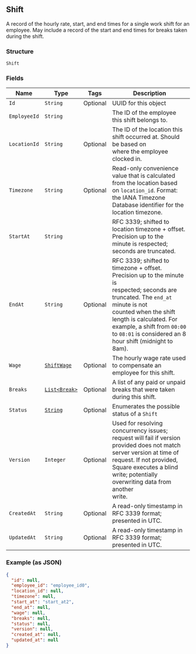 ## Shift

A record of the hourly rate, start, and end times for a single work shift
for an employee. May include a record of the start and end times for breaks
taken during the shift.

### Structure

`Shift`

### Fields

| Name | Type | Tags | Description |
|  --- | --- | --- | --- |
| `Id` | `String` | Optional | UUID for this object |
| `EmployeeId` | `String` |  | The ID of the employee this shift belongs to. |
| `LocationId` | `String` | Optional | The ID of the location this shift occurred at. Should be based on<br>where the employee clocked in. |
| `Timezone` | `String` | Optional | Read-only convenience value that is calculated from the location based<br>on `location_id`. Format: the IANA Timezone Database identifier for the<br>location timezone. |
| `StartAt` | `String` |  | RFC 3339; shifted to location timezone + offset. Precision up to the<br>minute is respected; seconds are truncated. |
| `EndAt` | `String` | Optional | RFC 3339; shifted to timezone + offset. Precision up to the minute is<br>respected; seconds are truncated. The `end_at` minute is not<br>counted when the shift length is calculated. For example, a shift from `00:00`<br>to `08:01` is considered an 8 hour shift (midnight to 8am). |
| `Wage` | [`ShiftWage`](/doc/models/shift-wage.md) | Optional | The hourly wage rate used to compensate an employee for this shift. |
| `Breaks` | [`List<Break>`](/doc/models/break.md) | Optional | A list of any paid or unpaid breaks that were taken during this shift. |
| `Status` | [`String`](/doc/models/shift-status.md) | Optional | Enumerates the possible status of a `Shift` |
| `Version` | `Integer` | Optional | Used for resolving concurrency issues; request will fail if version<br>provided does not match server version at time of request. If not provided,<br>Square executes a blind write; potentially overwriting data from another<br>write. |
| `CreatedAt` | `String` | Optional | A read-only timestamp in RFC 3339 format; presented in UTC. |
| `UpdatedAt` | `String` | Optional | A read-only timestamp in RFC 3339 format; presented in UTC. |

### Example (as JSON)

```json
{
  "id": null,
  "employee_id": "employee_id0",
  "location_id": null,
  "timezone": null,
  "start_at": "start_at2",
  "end_at": null,
  "wage": null,
  "breaks": null,
  "status": null,
  "version": null,
  "created_at": null,
  "updated_at": null
}
```

